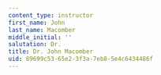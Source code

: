 ```yaml
---
content_type: instructor
first_name: John
last_name: Macomber
middle_initial: ''
salutation: Dr.
title: Dr. John Macomber
uid: 89699c53-65e2-3f3a-7eb8-5e4c6434486f
---
```

